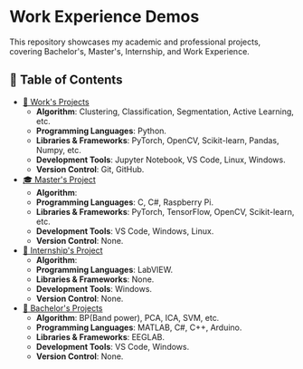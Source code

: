 # Work Experience Demos

This repository showcases my academic and professional projects, covering Bachelor's, Master's, Internship, and Work Experience.

## 📌 Table of Contents
- [🏢 Work's Projects](./Work_Projects)
  - **Algorithm**: Clustering, Classification, Segmentation, Active Learning, etc.
  - **Programming Languages**: Python.  
  - **Libraries & Frameworks**: PyTorch, OpenCV, Scikit-learn, Pandas, Numpy, etc.  
  - **Development Tools**: Jupyter Notebook, VS Code, Linux, Windows.  
  - **Version Control**: Git, GitHub.
- [🎓 Master's Project](./Master_Project)
  - **Algorithm**:  
  - **Programming Languages**: C, C#, Raspberry Pi.  
  - **Libraries & Frameworks**: PyTorch, TensorFlow, OpenCV, Scikit-learn, etc.  
  - **Development Tools**:  VS Code, Windows, Linux.  
  - **Version Control**: None. 
- [💼 Internship's Project](./Internship_Project)
  - **Algorithm**: 
  - **Programming Languages**: LabVIEW.  
  - **Libraries & Frameworks**: None. 
  - **Development Tools**: Windows.  
  - **Version Control**: None.
- [📖 Bachelor's Projects](./Bachelor_Projects)
  - **Algorithm**: BP(Band power), PCA, ICA, SVM, etc.
  - **Programming Languages**: MATLAB, C#, C++, Arduino.  
  - **Libraries & Frameworks**: EEGLAB.
  - **Development Tools**: VS Code, Windows.  
  - **Version Control**: None.  
 
